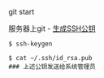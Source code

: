 git start

服务器上git - [生成SSH公钥](https://git-scm.com/book/zh/v2/服务器上的-Git-生成-SSH-公钥)

```
$ ssh-keygen

$ cat ~/.ssh/id_rsa.pub
### 上述公钥发送给系统管理员
```



